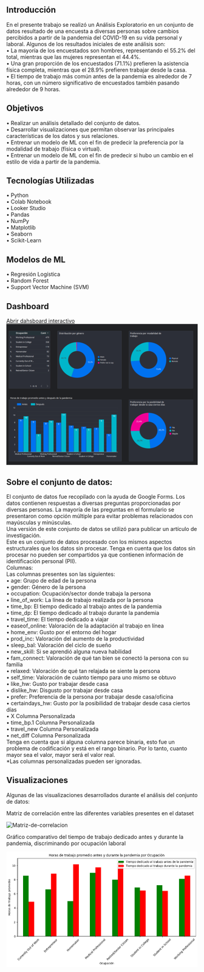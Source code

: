 <h2>Introducción</h2>
En el presente trabajo se realizó un Análisis Exploratorio en un conjunto de datos resultado de una encuesta a diversas personas sobre cambios percibidos a partir de la pandemia del COVID-19 en su vida personal y laboral. 
Algunos de los resultados iniciales de este análisis son:<br>
•	La mayoría de los encuestados son hombres, representando el 55.2% del total, mientras que las mujeres representan el 44.4%.<br>
•	Una gran proporción de los encuestados (71.1%) prefieren la asistencia física completa, mientras que el 28.9% prefieren trabajar desde la casa.<br>
•	El tiempo de trabajo más común antes de la pandemia es alrededor de 7 horas, con un número significativo de encuestados también pasando alrededor de 9 horas.<br>
<h2>Objetivos</h2>
•	Realizar un análisis detallado del conjunto de datos.<br>
•	Desarrollar visualizaciones  que permitan observar las principales características de los datos y sus relaciones.<br>
•	Entrenar un modelo de ML con el fin de predecir la preferencia por la modalidad de trabajo (física o virtual).<br>
•	Entrenar un modelo de ML con el fin de predecir si hubo un cambio en el estilo de vida a partir de la pandemia.<br>
<h2>Tecnologías Utilizadas</h2>
•	Python<br>
•	Colab Notebook<br>
•	Looker Studio<br>
•	Pandas<br>
•	NumPy<br>
•	Matplotlib<br>
•	Seaborn<br>
•	Scikit-Learn<br>
<h2>Modelos de ML</h2>
•	Regresión Logística<br>
•	Random Forest<br>
•	Support Vector Machine (SVM)<br>
<h2>Dashboard</h2>
<a href="https://lookerstudio.google.com/s/lGvQdXWqNag">Abrir dahsboard interactivo</a>
<img src="Assets\Dashboard.png" alt="Dashboard">
<h2>Sobre el conjunto de datos: </h2>
El conjunto de datos fue recopilado con la ayuda de Google Forms. Los datos contienen respuestas a diversas preguntas proporcionadas por diversas personas. La mayoría de las preguntas en el formulario se presentaron como opción múltiple para evitar problemas relacionados con mayúsculas y minúsculas.<br>
Una versión de este conjunto de datos se utilizó para publicar un artículo de investigación.<br>
Este es un conjunto de datos procesado con los mismos aspectos estructurales que los datos sin procesar. Tenga en cuenta que los datos sin procesar no pueden ser compartidos ya que contienen información de identificación personal (PII).<br>
Columnas:<br>
Las columnas presentes son las siguientes:<br>
•	age: Grupo de edad de la persona<br>
•	gender: Género de la persona<br>
•	occupation: Ocupación/sector donde trabaja la persona<br>
•	line_of_work: La línea de trabajo realizada por la persona<br>
•	time_bp: El tiempo dedicado al trabajo antes de la pandemia<br>
•	time_dp: El tiempo dedicado al trabajo durante la pandemia<br>
•	travel_time: El tiempo dedicado a viajar<br>
•	easeof_online: Valoración de la adaptación al trabajo en línea<br>
•	home_env: Gusto por el entorno del hogar<br>
•	prod_inc: Valoración del aumento de la productividad<br>
•	sleep_bal: Valoración del ciclo de sueño<br>
•	new_skill: Si se aprendió alguna nueva habilidad<br>
•	fam_connect: Valoración de qué tan bien se conectó la persona con su familia<br>
•	relaxed: Valoración de qué tan relajada se siente la persona<br>
•	self_time: Valoración de cuánto tiempo para uno mismo se obtuvo<br>
•	like_hw: Gusto por trabajar desde casa<br>
•	dislike_hw: Disgusto por trabajar desde casa<br>
•	prefer: Preferencia de la persona por trabajar desde casa/oficina<br>
•	certaindays_hw: Gusto por la posibilidad de trabajar desde casa ciertos días<br>
•	X Columna Personalizada<br>
•	time_bp.1 Columna Personalizada<br>
•	travel_new Columna Personalizada<br>
•	net_diff Columna Personalizada<br>
Tenga en cuenta que si alguna columna parece binaria, esto fue un problema de codificación y está en el rango binario. Por lo tanto, cuanto mayor sea el valor, mayor será el valor real.<br>
*Las columnas personalizadas pueden ser ignoradas.
<h2>Visualizaciones</h2>
<p>Algunas de las visualizaciones desarrollados durante el análisis del conjunto de datos:</p>
<p>Matriz de correlación entre las diferentes variables presentes en el dataset</p>
<img src="Assets\Matriz de correlación.png" alt="Matriz-de-correlacion">
<p>Gráfico comparativo del tiempo de trabajo dedicado antes y durante la pandemia, discriminando por ocupación laboral</p>
<img src="Assets\Horas de trabajo.png" alt="Horas-de-trabajo">
